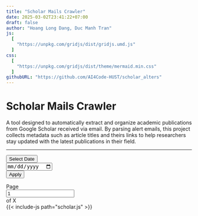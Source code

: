 ```yaml
---
title: "Scholar Mails Crawler"
date: 2025-03-02T23:41:22+07:00
draft: false
author: "Hoang Long Dang, Duc Manh Tran"
js:
  [
    "https://unpkg.com/gridjs/dist/gridjs.umd.js"
  ]
css:
  [
    "https://unpkg.com/gridjs/dist/theme/mermaid.min.css"
  ]
githubURL: "https://github.com/AI4Code-HUST/scholar_alters"
---
```


# Scholar Mails Crawler

A tool designed to automatically extract and organize academic publications from Google Scholar received via email. By parsing alert emails, this project collects metadata such as article titles and theirs links to help researchers stay updated with the latest publications in their field.

---
<div>
    <div class="d-flex justify-content-end pb-1">
        <div class="dropdown">
            <button class="btn btn-outline-secondary dropdown-toggle" type="button" id="datePickerDropdown" data-bs-toggle="dropdown" aria-expanded="false">
                Select Date
            </button>
            <div class="dropdown-menu p-3" aria-labelledby="datePickerDropdown">
                <input type="date" class="form-control mb-2" id="selectedDate">
                <div class="d-flex justify-content-end">
                    <button type="button" class="btn btn-outline-secondary" id="applyDateFilter">Apply</button>
                </div>
            </div>
        </div>
    </div>
    <div id="papersTable" class="pb-1"></div>
    <div class="d-flex flex-row justify-content-center pb-3">
        <nav>
            <ul class="pagination pagination-sm mx-3" id="pagination-controls">
                <!-- Pagination buttons will be dynamically inserted here -->
            </ul>
        </nav>
        <div class="input-group input-group-sm ml-2 pb-3" style="width: 13em;">
            <span class="input-group-text">Page</span>
            <input type="number" class="form-control" id="page-number-input" min="1" placeholder="Page #" value="1">
            <span class="input-group-text" id="total-pages">of X</span>
        </div>
    </div>
    {{< include-js path="scholar.js" >}}
</div>

